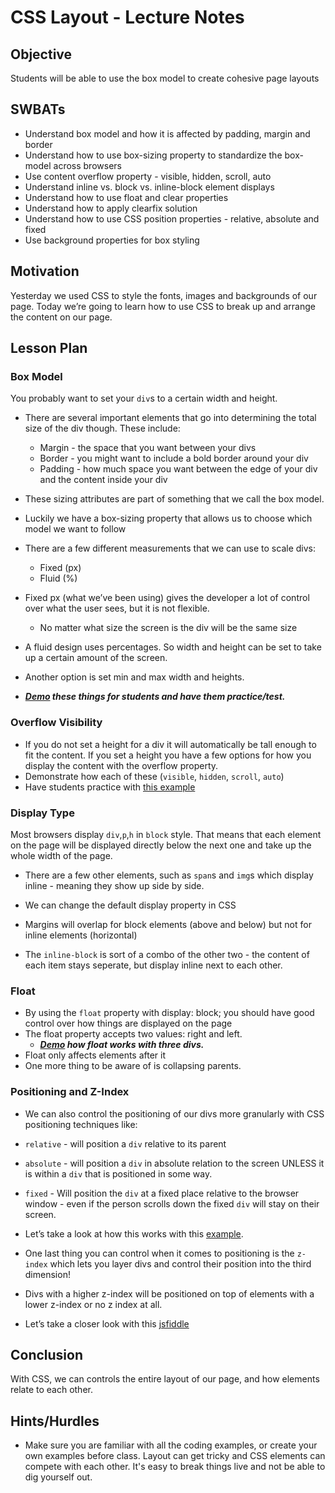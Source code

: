 # CSS Layout - Lecture Notes

## Objective

Students will be able to use the box model to create cohesive page layouts

## SWBATs

+ Understand box model and how it is affected by padding, margin and border
+ Understand how to use box-sizing property to standardize the box-model across browsers
+ Use content overflow property - visible, hidden, scroll, auto
+ Understand inline vs. block vs. inline-block element displays
+ Understand how to use float and clear properties
+ Understand how to apply clearfix solution
+ Understand how to use CSS position properties - relative, absolute and fixed
+ Use background properties for box styling

## Motivation

Yesterday we used CSS to style the fonts, images and backgrounds of our page. Today we’re going to learn how to use CSS to break up and arrange the content on our page.

## Lesson Plan

### Box Model

 You probably want to set your `div`s to a certain width and height.
+ There are several important elements that go into determining the total size of the div though. These include:
	+ Margin - the space that you want between your divs
	+ Border - you might want to include a bold border around your div
	+ Padding - how much space you want between the edge of your div and the content inside your div
+ These sizing attributes are part of something that we call the box model.

+ Luckily we have a box-sizing property that allows us to choose which model we want to follow
+ There are a few different measurements that we can use to scale divs:
	* Fixed (px)
	* Fluid (%)
+ Fixed px (what we’ve been using) gives the developer a lot of control over what the user sees, but it is not flexible.
	* No matter what size the screen is the div will be the same size
+ A fluid design uses percentages. So width and height can be set to take up a certain amount of the screen.
+ Another option is set min and max width and heights.
+ ***[Demo](height.html) these things for students and have them practice/test.*** 

### Overflow Visibility 

+ If you do not set a height for a div it will automatically be tall enough to fit the content. If you set a height you have a few options for how you display the content with the overflow property.
+ Demonstrate how each of these (`visible`, `hidden`, `scroll`, `auto`) 
+ Have students practice with [this example](http://jsfiddle.net/flatiron_school/sFfw5/)

### Display Type

Most browsers display `div`,`p`,`h` in `block` style. That means that each element on the page will be displayed directly below the next one and take up the whole width of the page. 
+ There are a few other elements, such as `span`s and `img`s which display inline - meaning they show up side by side. 
+ We can change the default display property in CSS
+ Margins will overlap for block elements (above and below) but not for inline elements (horizontal)

+ The `inline-block` is sort of a combo of the other two - the content of each item stays seperate, but display inline next to each other. 

### Float

+ By using the `float` property with display: block; you should have good control over how things are displayed on the page
+ The float property accepts two values: right and left.
	+ ***[Demo](https://jsfiddle.net/qjjqv315/) how float works with three divs.***
+ Float only affects elements after it
+ One more thing to be aware of is collapsing parents.

### Positioning and Z-Index

+ We can also control the positioning of our divs more granularly with CSS positioning techniques like:
+ `relative` - will position a `div` relative to its parent
+ `absolute` - will position a `div` in absolute relation to the screen UNLESS it is within a `div` that is positioned in some way.
+ `fixed` - Will position the `div` at a fixed place relative to the browser window - even if the person scrolls down the fixed `div` will stay on their screen.
+ Let’s take a look at how this works with this [example](http://jsfiddle.net/flatiron_school/rgyPC/1/).
+ One last thing you can control when it comes to positioning is the `z-index` which lets you layer divs and control their position into the third dimension!
+ Divs with a higher z-index will be positioned on top of elements with a lower z-index or no z index at all.

+ Let’s take a closer look with this [jsfiddle](http://jsfiddle.net/flatiron_school/nWGts/ )

## Conclusion 
With CSS, we can controls the entire layout of our page, and how elements relate to each other.

## Hints/Hurdles
+ Make sure you are familiar with all the coding examples, or create your own examples before class. Layout can get tricky and CSS elements can compete with each other. It's easy to break things live and not be able to dig yourself out.
